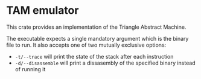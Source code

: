 # TAM emulator

This crate provides an implementation of the Triangle Abstract Machine.

The executable expects a single mandatory argument which is the binary
file to run. It also accepts one of two mutually exclusive options:

- `-t/--trace` will print the state of the stack after each instruction
- `-d/--disassemble` will print a dissasembly of the specified binary 
  instead of running it
